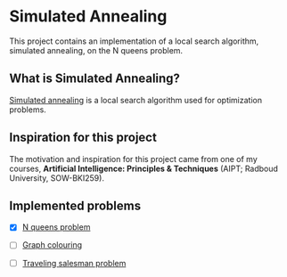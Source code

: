 # Simulated Annealing

This project contains an implementation of a local search algorithm, simulated annealing, on the N queens problem.

## What is Simulated Annealing?
[Simulated annealing](https://en.wikipedia.org/wiki/Simulated_annealing) is a local search algorithm used for optimization problems.

## Inspiration for this project
The motivation and inspiration for this project came from one of my courses, **Artificial Intelligence: Principles & Techniques** (AIPT; Radboud University, SOW-BKI259).

## Implemented problems

- [x] [N queens problem](https://en.wikipedia.org/wiki/Eight_queens_puzzle)
- [ ] [Graph colouring](https://en.wikipedia.org/wiki/Graph_coloring)
- [ ] [Traveling salesman problem](https://en.wikipedia.org/wiki/Travelling_salesman_problem)




